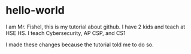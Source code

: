 # hello-world

I am Mr. Fishel, this is my tutorial about github. I have 2 kids and teach at HSE HS.
I teach Cybersecurity, AP CSP, and CS1

I made these changes because the tutorial told me to do so.
